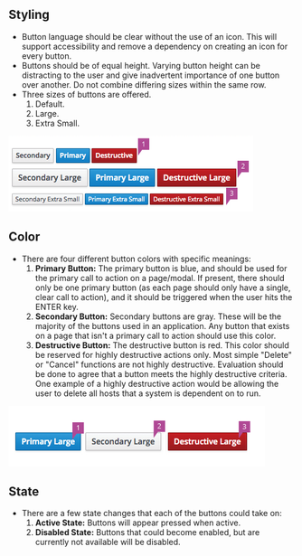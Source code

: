 ## Styling

  * Button language should be clear without the use of an icon. This will support accessibility and remove a dependency on creating an icon for every button.
  * Buttons should be of equal height. Varying button height can be distracting to the user and give inadvertent importance of one button over another. Do not combine differing sizes within the same row.
  * Three sizes of buttons are offered.
    1. Default.
    1. Large.
    1. Extra Small.

![Button Sizing](img/button-sizing-annotated.png)

## Color

  * There are four different button colors with specific meanings:
    1. **Primary Button:** The primary button is blue, and should be used for the primary call to action on a page/modal. If present, there should only be one primary button (as each page should only have a single, clear call to action), and it should be triggered when the user hits the ENTER key.
    1. **Secondary Button:** Secondary buttons are gray. These will be the majority of the buttons used in an application. Any button that exists on a page that isn't a primary call to action should use this color.
    1. **Destructive Button:** The destructive button is red. This color should be reserved for highly destructive actions only. Most simple "Delete" or "Cancel" functions are not highly destructive. Evaluation should be done to agree that a button meets the highly destructive criteria. One example of a highly destructive action would be allowing the user to delete all hosts that a system is dependent on to run.

![Button Colors](img/button-colors-annotated.png)

## State

  * There are a few state changes that each of the buttons could take on:
    1. **Active State:** Buttons will appear pressed when active.
    1. **Disabled State:** Buttons that could become enabled, but are currently not available will be disabled.
